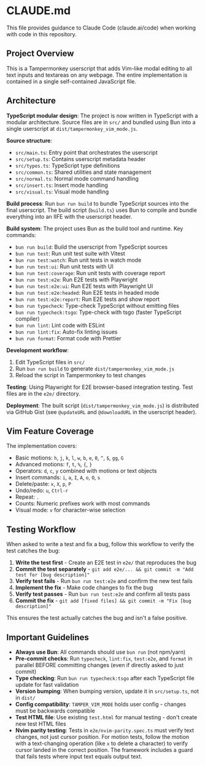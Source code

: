 # CLAUDE.md

This file provides guidance to Claude Code (claude.ai/code) when working with code in this repository.

## Project Overview

This is a Tampermonkey userscript that adds Vim-like modal editing to all text inputs and textareas on any webpage. The entire implementation is contained in a single self-contained JavaScript file.

## Architecture

**TypeScript modular design**: The project is now written in TypeScript with a modular architecture. Source files are in `src/` and bundled using Bun into a single userscript at `dist/tampermonkey_vim_mode.js`.

**Source structure**:

- `src/main.ts`: Entry point that orchestrates the userscript
- `src/setup.ts`: Contains userscript metadata header
- `src/types.ts`: TypeScript type definitions
- `src/common.ts`: Shared utilities and state management
- `src/normal.ts`: Normal mode command handling
- `src/insert.ts`: Insert mode handling
- `src/visual.ts`: Visual mode handling

**Build process**: Run `bun run build` to bundle TypeScript sources into the final userscript. The build script (`build.ts`) uses Bun to compile and bundle everything into an IIFE with the userscript header.

**Build system**: The project uses Bun as the build tool and runtime. Key commands:

- `bun run build`: Build the userscript from TypeScript sources
- `bun run test`: Run unit test suite with Vitest
- `bun run test:watch`: Run unit tests in watch mode
- `bun run test:ui`: Run unit tests with UI
- `bun run test:coverage`: Run unit tests with coverage report
- `bun run test:e2e`: Run E2E tests with Playwright
- `bun run test:e2e:ui`: Run E2E tests with Playwright UI
- `bun run test:e2e:headed`: Run E2E tests in headed mode
- `bun run test:e2e:report`: Run E2E tests and show report
- `bun run typecheck`: Type-check TypeScript without emitting files
- `bun run typecheck:tsgo`: Type-check with tsgo (faster TypeScript compiler)
- `bun run lint`: Lint code with ESLint
- `bun run lint:fix`: Auto-fix linting issues
- `bun run format`: Format code with Prettier

**Development workflow**:

1. Edit TypeScript files in `src/`
2. Run `bun run build` to generate `dist/tampermonkey_vim_mode.js`
3. Reload the script in Tampermonkey to test changes

**Testing**: Using Playwright for E2E browser-based integration testing. Test files are in the `e2e/` directory.

**Deployment**: The built script (`dist/tampermonkey_vim_mode.js`) is distributed via GitHub Gist (see `@updateURL` and `@downloadURL` in the userscript header).

## Vim Feature Coverage

The implementation covers:

- Basic motions: `h`, `j`, `k`, `l`, `w`, `b`, `e`, `0`, `^`, `$`, `gg`, `G`
- Advanced motions: `f`, `t`, `%`, `{`, `}`
- Operators: `d`, `c`, `y` combined with motions or text objects
- Insert commands: `i`, `a`, `I`, `A`, `o`, `O`, `s`
- Delete/paste: `x`, `X`, `p`, `P`
- Undo/redo: `u`, `Ctrl-r`
- Repeat: `.`
- Counts: Numeric prefixes work with most commands
- Visual mode: `v` for character-wise selection

## Testing Workflow

When asked to write a test and fix a bug, follow this workflow to verify the test catches the bug:

1. **Write the test first** - Create an E2E test in `e2e/` that reproduces the bug
2. **Commit the test separately** - `git add e2e/... && git commit -m "Add test for [bug description]"`
3. **Verify test fails** - Run `bun run test:e2e` and confirm the new test fails
4. **Implement the fix** - Make code changes to fix the bug
5. **Verify test passes** - Run `bun run test:e2e` and confirm all tests pass
6. **Commit the fix** - `git add [fixed files] && git commit -m "Fix [bug description]"`

This ensures the test actually catches the bug and isn't a false positive.

## Important Guidelines

- **Always use Bun**: All commands should use `bun run` (not npm/yarn)
- **Pre-commit checks**: Run `typecheck`, `lint:fix`, `test:e2e`, and `format` in parallel BEFORE committing changes (even if directly asked to just commit)
- **Type checking**: Run `bun run typecheck:tsgo` after each TypeScript file update for fast validation
- **Version bumping**: When bumping version, update it in `src/setup.ts`, not in `dist/`
- **Config compatibility**: `TAMPER_VIM_MODE` holds user config - changes must be backwards compatible
- **Test HTML file**: Use existing `test.html` for manual testing - don't create new test HTML files
- **Nvim parity testing**: Tests in `e2e/nvim-parity.spec.ts` must verify text changes, not just cursor position. For motion tests, follow the motion with a text-changing operation (like `x` to delete a character) to verify cursor landed in the correct position. The framework includes a guard that fails tests where input text equals output text.
